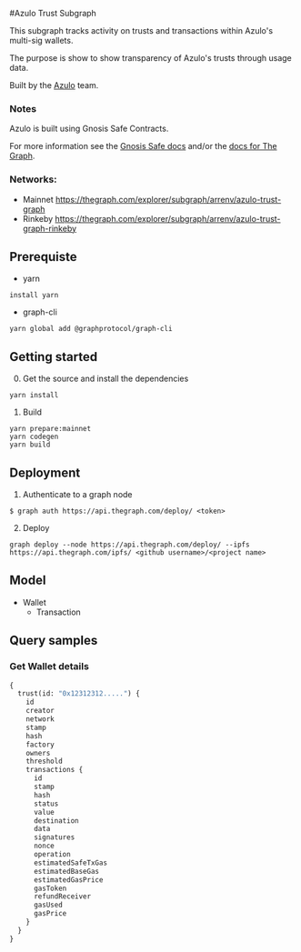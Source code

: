 #Azulo Trust Subgraph

This subgraph tracks activity on trusts and transactions within Azulo's multi-sig wallets. 

The purpose is show to show transparency of Azulo's trusts through usage data. 

Built by the [Azulo](https://azulo.app) team.

### Notes
Azulo is built using Gnosis Safe Contracts.

For more information see the [Gnosis Safe docs](https://gnosis-safe.readthedocs.io/en/latest/) and/or the [docs for The Graph](https://thegraph.com/docs/).


### Networks:

- Mainnet https://thegraph.com/explorer/subgraph/arrenv/azulo-trust-graph
- Rinkeby https://thegraph.com/explorer/subgraph/arrenv/azulo-trust-graph-rinkeby

## Prerequiste

- yarn
```
install yarn
```

- graph-cli

```
yarn global add @graphprotocol/graph-cli
```

## Getting started

0. Get the source and install the dependencies

```
yarn install
```

1. Build

```
yarn prepare:mainnet
yarn codegen
yarn build
```

## Deployment

1. Authenticate to a graph node

```
$ graph auth https://api.thegraph.com/deploy/ <token>
```

2. Deploy

```
graph deploy --node https://api.thegraph.com/deploy/ --ipfs https://api.thegraph.com/ipfs/ <github username>/<project name>
```

## Model

- Wallet
    -  Transaction

## Query samples

### Get Wallet details

```graphql
{
  trust(id: "0x12312312.....") {
    id
    creator
    network
    stamp
    hash
    factory
    owners
    threshold
    transactions {
      id
      stamp
      hash
      status
      value
      destination
      data
      signatures
      nonce
      operation
      estimatedSafeTxGas
      estimatedBaseGas
      estimatedGasPrice
      gasToken
      refundReceiver
      gasUsed
      gasPrice
    }
  }
}

